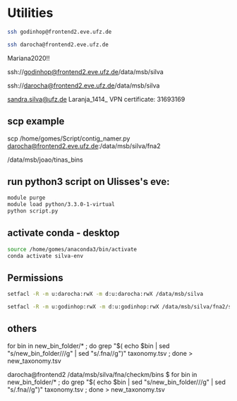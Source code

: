 # Utilities
```bash
ssh godinhop@frontend2.eve.ufz.de
```
```bash
ssh darocha@frontend2.eve.ufz.de
```
Mariana2020!!

ssh://godinhop@frontend2.eve.ufz.de/data/msb/silva

ssh://darocha@frontend2.eve.ufz.de/data/msb/silva


sandra.silva@ufz.de
Laranja_1414_
VPN certificate: 31693169

## scp example
scp /home/gomes/Script/contig_namer.py darocha@frontend2.eve.ufz.de:/data/msb/silva/fna2

/data/msb/joao/tinas_bins

## run python3 script on Ulisses's eve:
```bash
module purge
module load python/3.3.0-1-virtual
python script.py 
```


## activate conda - desktop
```bash
source /home/gomes/anaconda3/bin/activate
conda activate silva-env
```

## Permissions
```bash
setfacl -R -m u:darocha:rwX -m d:u:darocha:rwX /data/msb/silva

setfacl -R -m u:godinhop:rwX -m d:u:godinhop:rwX /data/msb/silva/fna2/sandra-83-mdt-bins
```

## others
for bin in new_bin_folder/* ; do  grep "$( echo $bin | sed "s/new_bin_folder\///g"  | sed "s/.fna//g")" taxonomy.tsv ; done > new_taxonomy.tsv

darocha@frontend2 /data/msb/silva/fna/checkm/bins $ for bin in new_bin_folder/* ; do  grep "$( echo $bin | sed "s/new_bin_folder\///g"  | sed "s/.fna//g")" taxonomy.tsv ; done > new_taxonomy.tsv




